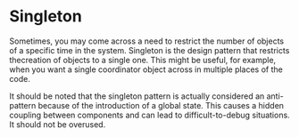 # Singleton

Sometimes, you may come across a need to restrict the number of objects of a specific time in the system. Singleton is the design pattern that restricts thecreation of objects to a single one. This might be useful, for example, when you want a single coordinator object across in multiple places of the code.

It should be noted that the singleton pattern is actually considered an anti-pattern because of the introduction of a global state. This causes a hidden coupling between components and can lead to difficult-to-debug situations. It should not be overused.